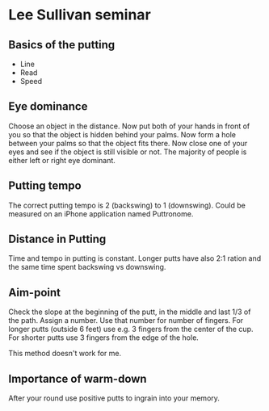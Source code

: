 # Lee Sullivan seminar

## Basics of the putting
* Line
* Read
* Speed

## Eye dominance
Choose an object in the distance.
Now put both of your hands in front of you so that the object is hidden behind your palms.
Now form a hole between your palms so that the object fits there.
Now close one of your eyes and see if the object is still visible or not.
The majority of people is either left or right eye dominant.

## Putting tempo

The correct putting tempo is 2 (backswing) to 1 (downswing).
Could be measured on an iPhone application named Puttronome.

## Distance in Putting
Time and tempo in putting is constant. Longer putts have also 2:1 ration and the same time spent backswing vs downswing.

## Aim-point
Check the slope at the beginning of the putt, in the middle and last 1/3 of the path.
Assign a number.
Use that number for number of fingers.
For longer putts (outside 6 feet) use e.g. 3 fingers from the center of the cup.
For shorter putts use 3 fingers from the edge of the hole.

This method doesn't work for me.

## Importance of warm-down
After your round use positive putts to ingrain into your memory.
